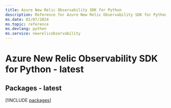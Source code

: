 ```yaml
---
title: Azure New Relic Observability SDK for Python
description: Reference for Azure New Relic Observability SDK for Python
ms.date: 02/07/2024
ms.topic: reference
ms.devlang: python
ms.service: newrelicobservability
---
```

# Azure New Relic Observability SDK for Python - latest
## Packages - latest
[!INCLUDE [packages](new-relic-observability-index.md)]